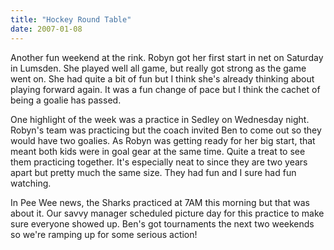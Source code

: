 ```yaml
---
title: "Hockey Round Table"
date: 2007-01-08
---
```


Another fun weekend at the rink. Robyn got her first start in net on Saturday in Lumsden. She played well all game, but really got strong as the game went on. She had quite a bit of fun but I think she's already thinking about playing forward again. It was a fun change of pace but I think the cachet of being a goalie has passed.

One highlight of the week was a practice in Sedley on Wednesday night. Robyn's team was practicing but the coach invited Ben to come out so they would have two goalies. As Robyn was getting ready for her big start, that meant both kids were in goal gear at the same time. Quite a treat to see them practicing together. It's especially neat to since they are two years apart but pretty much the same size. They had fun and I sure had fun watching.

In Pee Wee news, the Sharks practiced at 7AM this morning but that was about it. Our savvy manager scheduled picture day for this practice to make sure everyone showed up. Ben's got tournaments the next two weekends so we're ramping up for some serious action!
